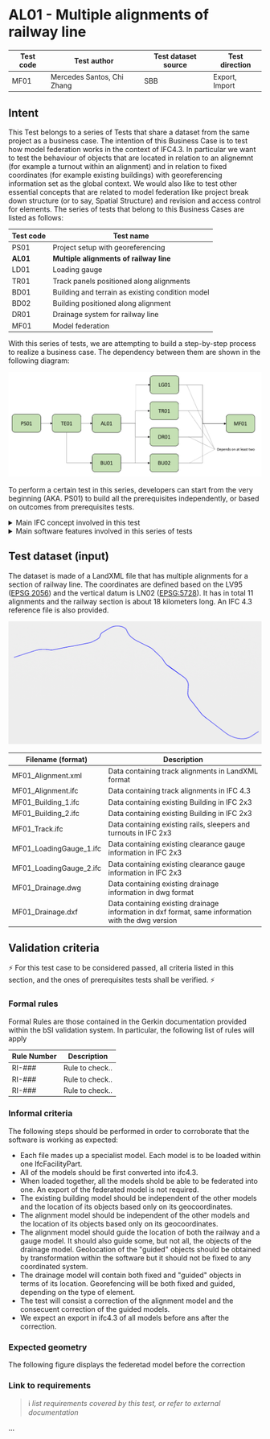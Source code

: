 # AL01 - Multiple alignments of railway line

| Test code | Test author     | Test dataset source | Test direction |
|-----------|-----------------|---------------------|----------------|
| MF01      | Mercedes Santos, Chi Zhang             | SBB                 | Export, Import         |



## Intent

This Test belongs to a series of Tests that share a dataset from the same project as a business case. 
The intention of this Business Case is to test how model federation works in the context of IFC4.3. 
In particular we want to test the behaviour of objects that are located in relation to an alignemnt (for example a turnout within an alignment) and in relation to fixed coordinates (for example existing buildings) with georeferencing information set as the global context.
We would also like to test other essential concepts that are related to model federation like project break down structure (or to say, Spatial Structure) and revision and access control for elements.
The series of tests that belong to this Business Cases are listed as follows:

| Test code | Test name     | 
|-----------|-----------------|
| PS01      | Project setup with georeferencing |
| **AL01**      | **Multiple alignments of railway line** |
| LD01      | Loading gauge|
| TR01      | Track panels positioned along alignments |
| BD01      | Building and terrain as existing condition model |
| BD02      | Building positioned along alignment |
| DR01      | Drainage system for railway line |
| MF01      | Model federation|


With this series of tests, we are attempting to build a step-by-step process to realize a business case.
The dependency between them are shown in the following diagram:

![Alt text](Dataset/Test_case_dependency.PNG "Dependency between tests")

To perform a certain test in this series, developers can start from the very beginning (AKA. PS01) to build all the prerequisites independently, or based on outcomes from prerequisites tests.

<details>
	<summary>Main IFC concept involved in this test</summary> 

The concept templates that are focused by this series of tests are listed as follows. Specific concept templates that are focused by this test are in Bold.

- [Project Global Positioning](https://ifc43-docs.standards.buildingsmart.org/IFC/RELEASE/IFC4x3/HTML/concepts/Project_Context/Project_Global_Positioning/content.html)
- [**Alignment Layout**](https://ifc43-docs.standards.buildingsmart.org/IFC/RELEASE/IFC4x3/HTML/concepts/Object_Composition/Nesting/Alignment_Layout/content.html)
- [Spatial Structure](https://ifc43-docs.standards.buildingsmart.org/IFC/RELEASE/IFC4x3/HTML/concepts/Object_Connectivity/Spatial_Structure/content.html)
- [Spatial Decomposition](https://ifc43-docs.standards.buildingsmart.org/IFC/RELEASE/IFC4x3/HTML/concepts/Object_Composition/Aggregation/Spatial_Decomposition/content.html)
- [Alignment Geometry](https://ifc43-docs.standards.buildingsmart.org/IFC/RELEASE/IFC4x3/HTML/concepts/Product_Shape/Product_Geometric_Representation/Alignment_Geometry/content.html)
- [Product Linear Placement](https://ifc43-docs.standards.buildingsmart.org/IFC/RELEASE/IFC4x3/HTML/concepts/Product_Shape/Product_Placement/Product_Linear_Placement/content.html)
- [Product Local Placement](https://ifc43-docs.standards.buildingsmart.org/IFC/RELEASE/IFC4x3/HTML/concepts/Product_Shape/Product_Placement/Product_Local_Placement/content.html)
- [Revision Control](https://ifc43-docs.standards.buildingsmart.org/IFC/RELEASE/IFC4x3/HTML/concepts/Object_Attributes/Revision_Control/content.html)
- [Software Identity](https://ifc43-docs.standards.buildingsmart.org/IFC/RELEASE/IFC4x3/HTML/concepts/Object_Attributes/Software_Identity/content.html)
- [Element Decomposition](https://ifc43-docs.standards.buildingsmart.org/IFC/RELEASE/IFC4x3/HTML/concepts/Object_Composition/Aggregation/Element_Decomposition/content.html)
- [Body Tessellation Geometry](https://ifc43-docs.standards.buildingsmart.org/IFC/RELEASE/IFC4x3/HTML/concepts/Product_Shape/Product_Geometric_Representation/Body_Geometry/Body_Tessellation_Geometry/content.html)
- [Body Advanced Swept Solid Geometry](https://ifc43-docs.standards.buildingsmart.org/IFC/RELEASE/IFC4x3/HTML/concepts/Product_Shape/Product_Geometric_Representation/Body_Geometry/Body_AdvancedSweptSolid_Geometry/content.html)
- [Clearance Geometry](https://ifc43-docs.standards.buildingsmart.org/IFC/RELEASE/IFC4x3/HTML/concepts/Product_Shape/Product_Geometric_Representation/Clearance_Geometry/content.html)
- [Object Nesting](https://ifc43-docs.standards.buildingsmart.org/IFC/RELEASE/IFC4x3/HTML/concepts/Object_Composition/Nesting/Object_Nesting/content.html)
- [Product Relative Positioning](https://ifc43-docs.standards.buildingsmart.org/IFC/RELEASE/IFC4x3/HTML/concepts/Object_Connectivity/Product_Relative_Positioning/content.html)

</details>
<details>
	<summary>Main software features involved in this series of tests</summary> 

- Map coordinate system
- Ownership and revision control
- Model referencing
- Element merging and update
- Model integration and display
- Model filter and hide
</details>


## Test dataset (input)

The dataset is made of a LandXML file that has multiple alignments for a section of railway line. The coordinates are defined based on the LV95 ([EPSG 2056](https://epsg.io/2056)) and the vertical datum is LN02 ([EPSG:5728](https://epsg.io/5728)). It has in total 11 alignments and the railway section is about 18 kilometers long. 
An IFC 4.3 reference file is also provided.

![Alt text](Dataset/Alignments_visualization.PNG "Visualization of alignments")

| Filename (format)         | Description                                                        |
|---------------------------|--------------------------------------------------------------------|
| MF01_Alignment.xml    |    Data containing track alignments in LandXML format                                   |
| MF01_Alignment.ifc    |    Data containing track alignments in IFC 4.3                                  |
| MF01_Building_1.ifc        | Data containing existing Building in IFC 2x3                       |
| MF01_Building_2.ifc        | Data containing existing Building in IFC 2x3                      |
| MF01_Track.ifc         | Data containing existing rails, sleepers and turnouts in IFC 2x3   |
| MF01_LoadingGauge_1.ifc              | Data containing existing clearance gauge information in IFC 2x3   |
| MF01_LoadingGauge_2.ifc              | Data containing existing clearance gauge information in IFC 2x3    |
| MF01_Drainage.dwg     | Data containing existing drainage information in dwg format           |
| MF01_Drainage.dxf     | Data containing existing drainage information in dxf format, same information with the dwg version           |

## Validation criteria
⚡ For this test case to be considered passed, all criteria listed in this section, and the ones of prerequisites tests shall be verified. ⚡

### Formal rules
Formal Rules are those contained in the Gerkin documentation provided within the bSI validation system. In particular, the following list of rules will apply

|Rule Number                | Description                                                        |
|---------------------------|--------------------------------------------------------------------|
| RI-###                    | Rule to check..                                                    |
| RI-###                    | Rule to check..                                                    | 
| RI-###                    | Rule to check..                                                    |


### Informal criteria
The following steps should be performed in order to corroborate that the software is working as expected:

- Each file mades up a specialist model. Each model is to be loaded within one IfcFacilityPart.
- All of the models should be first converted into ifc4.3.
- When loaded together, all the models shold be able to be federated into one. An export of the federated model is not required.
- The existing building model should be independent of the other models and the location of its objects based only on its geocoordinates.
- The alignment model should be independent of the other models and the location of its objects based only on its geocoordinates.
- The alignment model should guide the location of both the railway and a gauge model. It should also guide some, but not all, the objects of the drainage model. Geolocation of the "guided" objects should be obtained by transformation within the software but it should not be fixed to any coordinated system.
- The drainage model will contain both fixed and "guided" objects in terms of its location. Georefencing will be both fixed and guided, depending on the type of element.
- The test will consist a correction of the alignment model and the consecuent correction of the guided models.
- We expect an export in ifc4.3 of all models before ans after the correction.


### Expected geometry
The following figure displays the federetad model before the correction



### Link to requirements
>:information_source: *list requirements covered by this test, or refer to external documentation*

...
